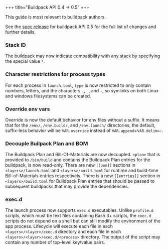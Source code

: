 +++
title="Buildpack API 0.4 -> 0.5"
+++

<!--more-->

This guide is most relevant to buildpack authors. 

See the [spec release](https://github.com/buildpacks/spec/releases/tag/buildpack%2Fv0.5) for buildpack API 0.5 for the full list of changes and further details.

### Stack ID
The buildpack may now indicate compatibility with any stack by specifying the special value `*`.

### Character restrictions for process types
For each process in `launch.toml`, `type` is now restricted to only contain numbers, letters, and the characters `.`, `_`, and `-`, so symlinks on both Linux and windows filesystems can be created.
 
### Override env vars
Override is now the default behavior for env files without a suffix.
It means that for the `/env/`, `/env.build/`, and `/env.launch/` directories, the default, suffix-less behavior will be `VAR.override` instead of `VAR.append`+`VAR.delim=:`.

### Decouple Builpack Plan and BOM
The Buildpack Plan and Bill-Of-Materials are now decoupled.
`<plan>` that is provided to `/bin/build` and contains the Buildpack Plan entries for the buildpack, is now read-only.
There are new `[[bom]]` sections in `<layers>/launch.toml` and `<layers>/build.toml` for runtime and build-time Bill-of-Materials entries respectively.
There is a new `[[entries]]` section in `<layers>/build.toml` for Buildpack Plan entries that should be passed to subsequent buildpacks that may provide the dependencies.

### exec.d
The launch process now supports `exec.d` executables. Unlike `profile.d` scripts, which must be text files containing Bash 3+ scripts, the `exec.d` scripts do not depend on a shell but can still modify the environment of the app process.
Lifecycle will execute each file in each `<layers>/<layer>/exec.d` directory and each file in each `<layers>/<layer>/exec.d/<process>` directory.
The output of the script may contain any number of top-level key/value pairs.
